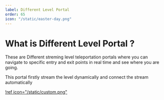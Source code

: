 ```yaml
---
label: Different Level Portal
order: 65
icon: "/static/easter-day.png"
---
```




# What is Different Level Portal ?

These are Different streming level teleportation portals where you can navigate to specific entry and exit points in real time and see where you are going.

This portal firstly stream the level dynamically and connect the stream automatically

[!ref icon="/static/custom.png"](setdifflevelportal.md)